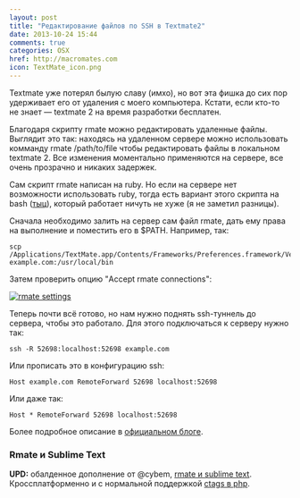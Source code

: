 ```yaml
---
layout: post
title: "Редактирование файлов по SSH в Textmate2"
date: 2013-10-24 15:44
comments: true
categories: OSX
href: http://macromates.com
icon: TextMate_icon.png
---
```

Textmate уже потерял былую славу (имхо), но вот эта фишка до сих пор удерживает его от удаления с моего компьютера. Кстати, если кто-то не знает — textmate 2 на время разработки бесплатен.

Благодаря скрипту rmate можно редактировать удаленные файлы. Выглядит это так: находясь на удаленном сервере можно использовать комманду rmate /path/to/file чтобы редактировать файлы в локальном textmate 2. Все изменения моментально применяются на сервере, все очень прозрачно и никаких задержек.

Сам скрипт rmate написан на ruby. Но если на сервере нет возможности использовать ruby, тогда есть вариант этого скрипта на bash ([тыц][bashrmate]), который работает ничуть не хуже (я не заметил разницы).
<!--more-->

Сначала необходимо залить на сервер сам файл rmate, дать ему права на выполнение и поместить его в $PATH. Например, так:

	scp /Applications/TextMate.app/Contents/Frameworks/Preferences.framework/Versions/A/Resources/rmate example.com:/usr/local/bin


Затем проверить опцию "Accept rmate connections":

<a class="screenshot" href="https://www.monosnap.com/image/awK04nCcufODrJwJkMomGhxfr.png" rel="screenshot" title=""><img src="https://www.monosnap.com/image/awK04nCcufODrJwJkMomGhxfr.png" alt="rmate settings" /></a>

Теперь почти всё готово, но нам нужно поднять ssh-туннель до сервера, чтобы это работало. Для этого подключаться к серверу нужно так:

	ssh -R 52698:localhost:52698 example.com

Или прописать это в конфигурацию ssh:

	Host example.com RemoteForward 52698 localhost:52698

Или даже так:

	Host * RemoteForward 52698 localhost:52698

Более подробное описание в [официальном блоге](http://blog.macromates.com/2011/mate-and-rmate/).

### Rmate и Sublime Text

**UPD:** обалденное дополнение от @cybem, [rmate и sublime text](http://canadian-fury.com/2012/06/26/using-textmate-2-s-rmate-with-sublime-text-2/). Кроссплатформенно и с нормальной поддержкой [ctags в php](http://paul.elms.pro/blog/2013/10/03/osx-ctags-php-homebrew/).

[bashrmate]: https://github.com/aurora/rmate "Порт rmate на bash"